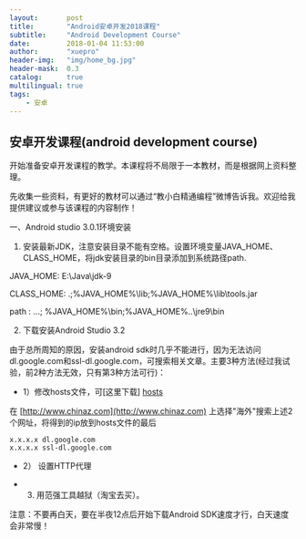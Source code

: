 ```yaml
---
layout:       post
title:        "Android安卓开发2018课程"
subtitle:     "Android Development Course"
date:         2018-01-04 11:53:00
author:       "xuepro"
header-img:   "img/home_bg.jpg"
header-mask:  0.3
catalog:      true
multilingual: true
tags:
    - 安卓
---
```


## 安卓开发课程(android development course) 

开始准备安卓开发课程的教学。本课程将不局限于一本教材，而是根据网上资料整理。

先收集一些资料，有更好的教材可以通过“教小白精通编程”微博告诉我。欢迎给我提供建议或参与该课程的内容制作！


一、Android studio 3.0.1环境安装

1. 安装最新JDK，注意安装目录不能有空格。设置环境变量JAVA_HOME、CLASS_HOME，将jdk安装目录的bin目录添加到系统路径path.

JAVA_HOME: E:\Java\jdk-9

CLASS_HOME: .;%JAVA_HOME%\lib;%JAVA_HOME%\lib\tools.jar

path : ...; %JAVA_HOME%\bin;%JAVA_HOME%\..\jre9\bin



2. 下载安装Android Studio 3.2

由于总所周知的原因，安装android sdk时几乎不能进行，因为无法访问dl.google.com和ssl-dl.google.com，可搜索相关文章。主要3种方法(经过我试验，前2种方法无效，只有第3种方法可行)：

* 1）修改hosts文件，可[这里下载] [hosts](https://stevenzack.coding.me/Windows/hosts) 

在 [http://www.chinaz.com](http://www.chinaz.com) 上选择"海外"搜索上述2个网址，将得到的ip放到hosts文件的最后
```
x.x.x.x dl.google.com
x.x.x.x ssl-dl.google.com
```

* 2） 设置HTTP代理

* 3) 用范强工具越狱（淘宝去买）。

注意：不要再白天，要在半夜12点后开始下载Android SDK速度才行，白天速度会非常慢！